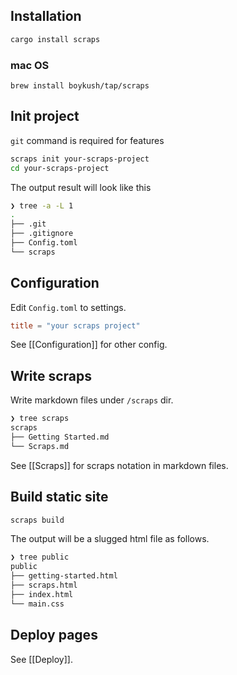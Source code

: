 ## Installation
```bash
cargo install scraps
```

### mac OS
```
brew install boykush/tap/scraps
```

## Init project
`git` command is required for features
```bash
scraps init your-scraps-project
cd your-scraps-project
```

The output result will look like this

```bash
❯ tree -a -L 1
.
├── .git
├── .gitignore
├── Config.toml
└── scraps
```

## Configuration
Edit `Config.toml` to settings.

```toml:Config.toml
title = "your scraps project"
```

See [[Configuration]] for other config.

## Write scraps
Write markdown files under `/scraps` dir.

```bash
❯ tree scraps
scraps
├── Getting Started.md
└── Scraps.md
```

See [[Scraps]] for scraps notation in markdown files.

## Build static site

```bash
scraps build
```

The output will be a slugged html file as follows.

```bash
❯ tree public
public
├── getting-started.html
├── scraps.html
├── index.html
└── main.css
```

## Deploy pages
See [[Deploy]].

